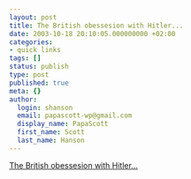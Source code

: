 ```yaml
---
layout: post
title: The British obessesion with Hitler...
date: 2003-10-18 20:10:05.000000000 +02:00
categories:
- quick links
tags: []
status: publish
type: post
published: true
meta: {}
author:
  login: shanson
  email: papascott-wp@gmail.com
  display_name: PapaScott
  first_name: Scott
  last_name: Hanson
---
```

<p><a title="... is a good thing if it keeps out the EU? Huh?" href="http://www.samizdata.net/blog/archives/004782.html#004782">The British obessesion with Hitler...</a></p>
